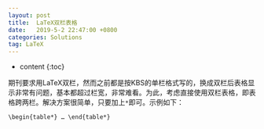 ```yaml
---
layout: post
title:  LaTeX双栏表格
date:   2019-5-2 22:47:00 +0800
categories: Solutions
tag: LaTeX
---
```


* content
{:toc}


期刊要求用LaTeX双栏，然而之前都是按KBS的单栏格式写的，换成双栏后表格显示非常有问题，基本都超过栏宽，非常难看。为此，考虑直接使用双栏表格，即表格跨两栏。解决方案很简单，只要加上`*`即可。示例如下：
```
\begin{table*} … \end{table*}
```
